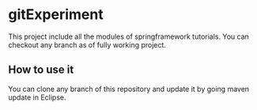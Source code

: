 # gitExperiment
  This project include all the modules of springframework tutorials. 
  You can checkout any branch as of fully working project.
  
## How to use it
  You can clone any branch of this repository and update it by going maven update in Eclipse.
